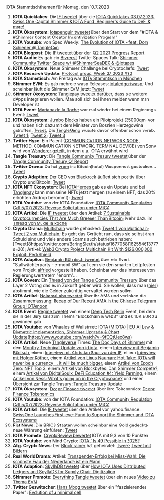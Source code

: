 IOTA Stammtischthemen für Montag, den 10.7.2023

1. **IOTA Quicktakes**: Die [IF tweetet](https://twitter.com/iota/status/1675851896974721029?s=20) über die [IOTA Quicktakes 03.07.2023: Swiss One Capital Shimmer & IOTA Fund, Beginner's Guide to DeFi & more!](https://www.youtube.com/watch?v=5lFF9d-aw3g)
2. **IOTA Ökosystem**: [Iotapenguin tweetet](https://twitter.com/iota_penguin/status/1675823397220020225?s=20) über den Start von dem "#IOTA & #Shimmer Content Creator Incentivization Program"
3. **IOTA Youtube**: von Spec Weekly: [The Evolution of IOTA - feat. Dom Schiener @ TangleCon](https://www.youtube.com/watch?v=mFdnpliZv9s&t=1355s)
4. **IOTA Blogpost**: Die [IF tweetet](https://twitter.com/iota/status/1675851896974721029?s=20) über den [Q2 2023 Progress Report](https://blog.iota.org/q2-2023-progress-report/)
5. **IOTA Audio**: Es gab ein [Bivreost](https://twitter.com/bivreost) Twitter Spaces Talk: [Shimmer Community Twitter Space w/ @ShimmerSeaDEX & @iotapes](https://twitter.com/blockbytescom/status/1675099459452125184?s=20)
6. **IOTA Ökosystem**: Neue Shimmer Challenge bei Cryptochefs: [Tweet](https://twitter.com/cryptochefs_io/status/1675911842084925460?s=20)
7. **IOTA Research Update**: [Protocol group, Week 27 2023 #82](https://github.com/iotaledger/research-updates/discussions/82)
8. **IOTA Stammtisch**: Am Freitag war [IOTA Stammtisch in München](https://www.meetup.com/de-DE/iota-muc/events/293941606/?_xtd=gqFyqTI1MTYxMTc1MKFwo2FwaQ%253D%253D&from=ref) 
9. **Shimmer EVM**: Es gab mehrere wasp Releases: [iotaledger/wasp](https://github.com/iotaledger/wasp/releases); Und scheinbar läuft die Shimmer EVM jetzt: [Tweet](https://twitter.com/Vrom14286662/status/1676262989266145282?s=20)
10. **Shimmer Ökosystem**: [Tanglepay tweetet](https://twitter.com/tanglepaycom/status/1676080073689161728?s=20) darüber, dass sie weitere dApps integrieren wollen. Man soll sich bei ihnen melden wenn man Developer ist
11. **IOTA Event**: [Mariana de la Roche](https://twitter.com/Marianadlrw) war mal wieder bei einem Regierungs Event: [Tweet](https://twitter.com/Marianadlrw/status/1676287839862923264?s=20)
12. **IOTA Ökosystem**: [Jumbo Blocks](https://twitter.com/jumboblock_de) haben ein Pilotprojekt (35000qm) vor und haben sich dazu mit dem Minister von Bosnien Herzegowina getroffen: [Tweet](https://twitter.com/jumboblock_de/status/1676472402929152002?s=20); Die [TangleGang](https://twitter.com/GangTangleTalk) wusste davon offenbar schon vorab: [Tweet 1](https://twitter.com/GangTangleTalk/status/1676148377841434624?s=20); [Tweet 2](https://twitter.com/GangTangleTalk/status/1676167115638808576?s=20); [Tweet 3](https://twitter.com/GangTangleTalk/status/1676220687755755523?s=20)
13. **Twitter Hype**: Ein Patent ([COMMUNICATION NETWORK NODE, METHOD, COMMUNICATION NETWORK, TERMINAL DEVICE](https://worldwide.espacenet.com/patent/search/family/079283117/publication/WO2023111110A1?q=pn%3DWO2023111110A1)) von Sony wird von [Wonderer geteilt](https://twitter.com/Wondere12985276/status/1676298440488153091?s=20), in dem u.a. IOTA erwähnt wird
14. **Tangle Treasury**: Die [Tangle Community Tresury tweetet](https://twitter.com/TangleTreasury/status/1676623511375446017?s=20) über den [Tangle Community Tresury Q1 Report](https://drive.google.com/file/d/1X8dOfMP9PU-P5n8gqkEbUV8O6hkCZMe-/view?usp=sharing)
15. **Twitter Drama**: Da hat [vrom](https://twitter.com/Vrom14286662) ins Bitcoin(hotel) Wespennest gestochen... [Tweet](https://twitter.com/bitcoin_hotel/status/1676523419087585284?s=20)
16. **Crypto Adaption**: Der CEO von Blackrock äußert sich positiv über Crypto und Bitcoin: [Tweet](https://twitter.com/WatcherGuru/status/1676685754922151941?s=20)
17. **IOTA NFT Ökosystem**: Bei [IOTAHeroes](https://twitter.com/IotaHeroes) gab es ein Update und bei [Tanglepay](https://twitter.com/tanglepaycom) kann man seine NFTs jetzt mergen (zu einem NFT, das 20% erhöhten Airdrop bekommt): [Tweet](https://twitter.com/DigidusPrime/status/1678159103347286016?s=20)
18. **IOTA Youtube**: von der IOTA Foundation: [IOTA Community Regulation Call 5/07/2023: Reverse Solicitation under MiCA](https://www.youtube.com/watch?v=GjsB8MBz3U8)
19. **IOTA Artikel**: Die [IF tweetet](https://twitter.com/iota/status/1677235681167306752?s=20) über den Artikel: [7 Sustainable Cryptocurrencies That Are Much Greener Than Bitcoin](https://www.makeuseof.com/sustainable-cryptocurrencies-greener-bitcoin/); Mehr dazu im [Thread von M. de la Roche](https://twitter.com/Marianadlrw/status/1677253577109127169?s=20)
20. **Crypto Drama**: [Multichain](https://twitter.com/MultichainOrg) wurde gehacked: [Tweet 1 von Multichain](https://twitter.com/MultichainOrg/status/1677096839731097600?s=20); [Tweet 2 von Multichain](https://twitter.com/MultichainOrg/status/1677180114227056641?s=20); Es geht das Gerücht rum, dass sie selbst dran Schuld sind und viele andere Scams auch betrieben haben: [Tweet]8https://twitter.com/BoringSleuth/status/1677058116255461377?s=20); Artikel: [Web3 Crypto Project Multichain Hit With $126,000,000 Exploit: PeckShield](https://dailyhodl.com/2023/07/08/web3-crypto-project-multichain-hit-with-126000000-exploit-peckshield/)
21. **IOTA Adaption**: [Benjamin Böhnisch tweetet](https://twitter.com/BenBoenisch/status/1677081467661307904?s=20) über ein Event "Stallwächterparty - e-mobil BW" auf dem sie den smarten Leitpfosten vom Projekt [alfried](https://twitter.com/alfried_fn) vorgestellt haben. Scheinbar war das Interesse von Regierungsvertretern "enorm"...
22. **IOTA Govern**: Ein [Thread von der Tangle Community Treasury](https://twitter.com/TangleTreasury/status/1676994676942045184?s=20) über das Layer 2 Voting das es in Zukunft geben wird. Sie wollen, dass man ([hier](https://twitter.com/TangleTreasury/status/1676994692649746432?s=20)) abstimmt, wie die Gelder zukünftig verwaltet werden sollen
23. **IOTA Artikel**: [NakamaLabs tweetet](https://twitter.com/Nakama_Labs/status/1676923972284194816?s=20) über ihr AMA und verlinken die Zusammenfassung: [Recap of Our Recent AMA in the Chinese Telegram Group IOTAmoon](https://medium.com/@NakamaLabs/recap-of-our-recent-ama-in-the-chinese-telegram-group-iotamoon-df82e7e08922)
24. **IOTA Event**: [Regine tweetet](https://twitter.com/Energine/status/1676977174358683648?s=20) von einem [Deep Tech Belin](https://twitter.com/deeptechberlin) Event, bei dem sie in der Jury saß zum Thema "Blockchain & web3" und es 10K EUR zu gewinnen gab
25. **IOTA Youtube**: von Whaales of Wallstreet: [IOTA (MIOTA) | EU AI Law & Biometric implementation, Shimmer Upgrade & Chart Update](https://www.youtube.com/watch?v=9fOQtUex8ws)(https://www.youtube.com/watch?v=9fOQtUex8ws) 
26. **IOTA Artikel**: Neue [Tangleverse](https://twitter.com/TangleverseWeb) Times: [The Dog Days of Shimmer](https://www.times.tangleverse.io/dog-days-of-shimmer/) mit dem [Monthly Technical Update von id.iota](https://www.times.tangleverse.io/dog-days-of-shimmer/#%F0%9F%91%A8%E2%80%8D%F0%9F%92%BB-monthly-technical-update), einem [Interview mit Benjamin Bönisch](https://www.times.tangleverse.io/dog-days-of-shimmer/#%F0%9F%8E%A4-interview-benjamin-b%C3%B6nisch), einem [Interview mit Christian Saur von der IF](https://www.times.tangleverse.io/dog-days-of-shimmer/#%F0%9F%91%A8-meet-the-ifchristian-saur), einem [Interview mit Holger Köther](https://www.times.tangleverse.io/dog-days-of-shimmer/#%F0%9F%8E%A4-interview-holger-k%C3%B6ther), einem [Artikel von Linus Nauman: Hot Take: IOTA will never be a currency ... it will be much bigger](https://www.times.tangleverse.io/dog-days-of-shimmer/#%F0%9F%94%A5hot-take-iota-will-never-be-a-currency), einem [Artikel von Epoch Zero: NFT Top 3](https://www.times.tangleverse.io/dog-days-of-shimmer/#%F0%9F%8F%86nft-top-3), einem [Artikel von Blockbytes: Can Shimmer Compete?](https://www.times.tangleverse.io/dog-days-of-shimmer/#%E2%9D%93-can-shimmer-compete), einem [Artikel von DigitalSoulx: DeFi Education #4: Yield Farming](https://www.times.tangleverse.io/dog-days-of-shimmer/#%F0%9F%93%96-defi-education-4-yield-farming), einem [Artikel von Ness: What's going on in the Cryptospace?](https://www.times.tangleverse.io/dog-days-of-shimmer/#%F0%9F%93%A2-whats-going-on-in-the-cryptospace) und einer Übersicht zur Tangle Trasury: [Tangle Treasury Update](https://www.times.tangleverse.io/dog-days-of-shimmer/#%F0%9F%86%95-tangle-treasury-update)
27. **IOTA Ökosystem**: [Deepr Finance tweetet](https://twitter.com/DeeprFinance/status/1677316169823318022?s=20) über ihre Tokenomics: [Deepr Finance Tokenomics](https://medium.com/@Deepr.Finance/deepr-finance-tokenomics-36555abc721b)
28. **IOTA Youtube**: von der IOTA Foundation: [IOTA Community Regulation Call 5/07/2023: Reverse Solicitation under MiCA](https://www.youtube.com/watch?v=GjsB8MBz3U8)
29. **IOTA Artikel**: Die [IF tweetet](https://twitter.com/iota/status/1677618534199730176?s=20) über den Artikel von yahoo.finance: [SwissOne Launches First-ever Fund to Support the Shimmer and IOTA Ecosystems](https://finance.yahoo.com/news/swissone-launches-first-ever-fund-120000615.html)
30. **Fiat News**: Die BRICS Staaten wollen scheinbar eine Gold gedeckte neue Währung einführen: [Tweet](https://twitter.com/hoss_crypto/status/1677629265636884483?s=20)
31. **IOTA Promote**: [CryptoReview bewertet](https://twitter.com/CryptoReviewing/status/1677734048242827267?s=20) IOTA mit 9,3 von 10 Punkten
32. **IOTA Youtube**: von Mind Crypto: [IOTA / Is 49 Possible in 2025?](https://www.youtube.com/watch?v=B2xz9Y66VR4)
33. **Allg. Crypto News**: Der [Blocktrainer](https://twitter.com/blocktrainer) hat geheiratet: [Tweet](https://twitter.com/RomanReher/status/1677944976439664641?s=20); [Tweet mit Bildern](https://twitter.com/BitcoinDebbi/status/1677942883213533185?s=20)
34. **Real World Drama**: Artikel: [Transgender-Erfolg bei Miss-Wahl: Die schönste Frau der Niederlande ist ein Mann](https://exxpress.at/transgender-erfolg-bei-miss-wahl-die-schoenste-frau-der-niederlande-ist-ein-mann/)
35. **IOTA Adaption**: [SkyllaDB tweetet](https://twitter.com/ScyllaDB/status/1678056631265816576?s=20) über [How IOTA Uses Distributed Ledgers and ScyllaDB for Supply Chain Digitization](https://www.scylladb.com/2023/02/09/how-iota-uses-distributed-ledgers-and-scylladb-for-supply-chain-digitization/?utm_medium=social%20media%20-%20organic&utm_source=twitter&utm_term=b)
36. **Shimmer Promote**: [Everything Tangle tweetet](https://twitter.com/allthingstangle/status/1677862097210982400?s=20) über ein neues [Video zu Thema EVM](https://twitter.com/allthingstangle/status/1677862107440881666?s=20)
37. **Twitter Gezwitscher**: [Hans Moog tweetet](https://twitter.com/hus_qy/status/1678127381075185665?s=20) über ein "faszinierendes Paper": [Evolution of a minimal cell](https://www.nature.com/articles/s41586-023-06288-x)
